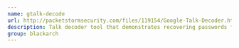 ```yaml
---
name: gtalk-decode
url: http://packetstormsecurity.com/files/119154/Google-Talk-Decoder.html
description: Talk decoder tool that demonstrates recovering passwords from accounts. URL : http://packetstormsecurity.com/files/119154/Google-Talk-Decoder.html Groups : blackarch blackarch-windows blackarch-crypto blackarch-cracker
group: blackarch
---
```

